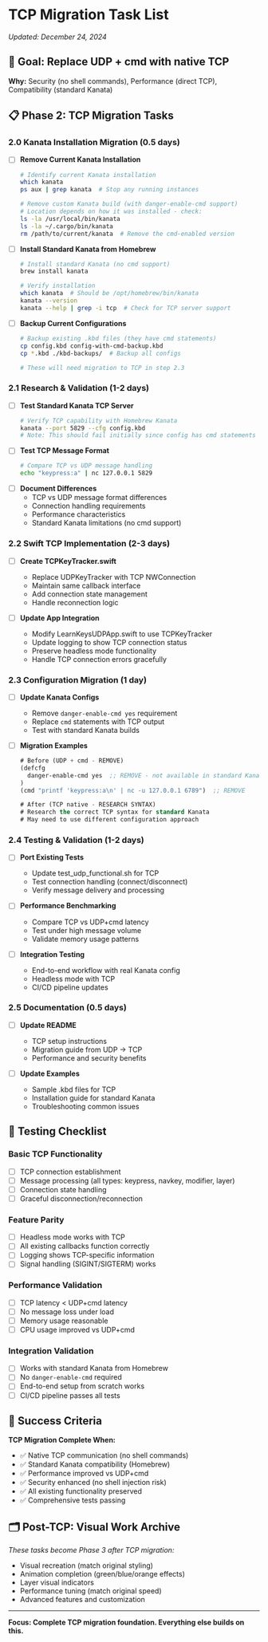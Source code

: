 # TCP Migration Task List

*Updated: December 24, 2024*

## 🎯 **Goal: Replace UDP + cmd with native TCP**

**Why:** Security (no shell commands), Performance (direct TCP), Compatibility (standard Kanata)

## 📋 **Phase 2: TCP Migration Tasks**

### **2.0 Kanata Installation Migration (0.5 days)**
- [ ] **Remove Current Kanata Installation**
  ```bash
  # Identify current Kanata installation
  which kanata
  ps aux | grep kanata  # Stop any running instances
  
  # Remove custom Kanata build (with danger-enable-cmd support)
  # Location depends on how it was installed - check:
  ls -la /usr/local/bin/kanata
  ls -la ~/.cargo/bin/kanata
  rm /path/to/current/kanata  # Remove the cmd-enabled version
  ```

- [ ] **Install Standard Kanata from Homebrew**
  ```bash
  # Install standard Kanata (no cmd support)
  brew install kanata
  
  # Verify installation
  which kanata  # Should be /opt/homebrew/bin/kanata
  kanata --version
  kanata --help | grep -i tcp  # Check for TCP server support
  ```

- [ ] **Backup Current Configurations**
  ```bash
  # Backup existing .kbd files (they have cmd statements)
  cp config.kbd config-with-cmd-backup.kbd
  cp *.kbd ./kbd-backups/  # Backup all configs
  
  # These will need migration to TCP in step 2.3
  ```

### **2.1 Research & Validation (1-2 days)**
- [ ] **Test Standard Kanata TCP Server**
  ```bash
  # Verify TCP capability with Homebrew Kanata
  kanata --port 5829 --cfg config.kbd
  # Note: This should fail initially since config has cmd statements
  ```
- [ ] **Test TCP Message Format** 
  ```bash
  # Compare TCP vs UDP message handling
  echo "keypress:a" | nc 127.0.0.1 5829
  ```
- [ ] **Document Differences**
  - TCP vs UDP message format differences
  - Connection handling requirements
  - Performance characteristics
  - Standard Kanata limitations (no cmd support)

### **2.2 Swift TCP Implementation (2-3 days)**
- [ ] **Create TCPKeyTracker.swift**
  - Replace UDPKeyTracker with TCP NWConnection
  - Maintain same callback interface
  - Add connection state management
  - Handle reconnection logic
  
- [ ] **Update App Integration**
  - Modify LearnKeysUDPApp.swift to use TCPKeyTracker
  - Update logging to show TCP connection status
  - Preserve headless mode functionality
  - Handle TCP connection errors gracefully

### **2.3 Configuration Migration (1 day)**
- [ ] **Update Kanata Configs**
  - Remove `danger-enable-cmd yes` requirement
  - Replace `cmd` statements with TCP output
  - Test with standard Kanata builds
  
- [ ] **Migration Examples**
  ```lisp
  # Before (UDP + cmd - REMOVE)
  (defcfg
    danger-enable-cmd yes  ;; REMOVE - not available in standard Kanata
  )
  (cmd "printf 'keypress:a\n' | nc -u 127.0.0.1 6789")  ;; REMOVE
  
  # After (TCP native - RESEARCH SYNTAX)
  # Research the correct TCP syntax for standard Kanata
  # May need to use different configuration approach
  ```

### **2.4 Testing & Validation (1-2 days)**
- [ ] **Port Existing Tests**
  - Update test_udp_functional.sh for TCP
  - Test connection handling (connect/disconnect)
  - Verify message delivery and processing
  
- [ ] **Performance Benchmarking**
  - Compare TCP vs UDP+cmd latency
  - Test under high message volume
  - Validate memory usage patterns
  
- [ ] **Integration Testing**
  - End-to-end workflow with real Kanata config
  - Headless mode with TCP
  - CI/CD pipeline updates

### **2.5 Documentation (0.5 days)**
- [ ] **Update README**
  - TCP setup instructions
  - Migration guide from UDP → TCP
  - Performance and security benefits
  
- [ ] **Update Examples**
  - Sample .kbd files for TCP
  - Installation guide for standard Kanata
  - Troubleshooting common issues

## 🧪 **Testing Checklist**

### **Basic TCP Functionality**
- [ ] TCP connection establishment
- [ ] Message processing (all types: keypress, navkey, modifier, layer)
- [ ] Connection state handling
- [ ] Graceful disconnection/reconnection

### **Feature Parity**
- [ ] Headless mode works with TCP
- [ ] All existing callbacks function correctly
- [ ] Logging shows TCP-specific information
- [ ] Signal handling (SIGINT/SIGTERM) works

### **Performance Validation**
- [ ] TCP latency < UDP+cmd latency
- [ ] No message loss under load
- [ ] Memory usage reasonable
- [ ] CPU usage improved vs UDP+cmd

### **Integration Validation**
- [ ] Works with standard Kanata from Homebrew
- [ ] No `danger-enable-cmd` required
- [ ] End-to-end setup from scratch works
- [ ] CI/CD pipeline passes all tests

## 🎯 **Success Criteria**

**TCP Migration Complete When:**
- ✅ Native TCP communication (no shell commands)
- ✅ Standard Kanata compatibility (Homebrew)
- ✅ Performance improved vs UDP+cmd
- ✅ Security enhanced (no shell injection risk)
- ✅ All existing functionality preserved
- ✅ Comprehensive tests passing

## 🗂️ **Post-TCP: Visual Work Archive**

*These tasks become Phase 3 after TCP migration:*
- Visual recreation (match original styling)
- Animation completion (green/blue/orange effects)
- Layer visual indicators
- Performance tuning (match original speed)
- Advanced features and customization

---

**Focus: Complete TCP migration foundation. Everything else builds on this.** 